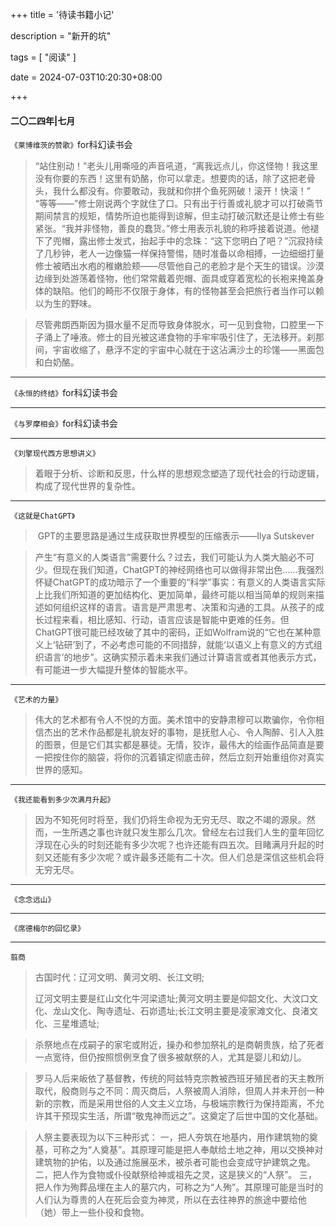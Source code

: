 +++
title = '待读书籍小记'

description = "新开的坑"

tags = [ "阅读" ]

date = 2024-07-03T10:20:30+08:00

+++

#### 二〇二四年|七月

`《莱博维茨的赞歌》`for科幻读书会

> ​	“站住别动！”老头儿用嘶哑的声音吼道，“离我远点儿，你这怪物！我这里没有你要的东西！这里有奶酪，你可以拿走。想要肉的话，除了这把老骨头，我什么都没有。你要敢动，我就和你拼个鱼死网破！滚开！快滚！”
> “等等——”修士刚说两个字就住了口。只有出于行善或礼貌才可以打破斋节期间禁言的规矩，情势所迫也能得到谅解，但主动打破沉默还是让修士有些紧张。
> ​	“我并非怪物，善良的蠢货。”修士用表示礼貌的称呼接着说道。他褪下了兜帽，露出修士发式，抬起手中的念珠：“这下您明白了吧？”
> ​	沉寂持续了几秒钟，老人一边像猫一样保持警惕，随时准备以命相搏，一边细细打量修士被晒出水疱的稚嫩脸颊——尽管他自己的老脸才是个天生的错误。沙漠边缘到处游荡着怪物，他们常常戴着兜帽、面具或穿着宽松的长袍来掩盖身体的缺陷。他们的畸形不仅限于身体，有的怪物甚至会把旅行者当作可以赖以为生的野味。

> ​	尽管弗朗西斯因为摄水量不足而导致身体脱水，可一见到食物，口腔里一下子涌上了唾液。修士的目光被这递食物的手牢牢吸引住了，无法移开。刹那间，宇宙收缩了，悬浮不定的宇宙中心就在于这沾满沙土的珍馐——黑面包和白奶酪。

------

`《永恒的终结》`for科幻读书会

------

`《与罗摩相会》`for科幻读书会

------

`《刘擎现代西方思想讲义》`

> ​	着眼于分析、诊断和反思，什么样的思想观念塑造了现代社会的行动逻辑，构成了现代世界的复杂性。

------

`《这就是ChatGPT》`

> ​	GPT的主要思路是通过生成获取世界模型的压缩表示——Ilya Sutskever

> ​	产生“有意义的人类语言”需要什么？过去，我们可能认为人类大脑必不可少。但现在我们知道，ChatGPT的神经网络也可以做得非常出色……我强烈怀疑ChatGPT的成功暗示了一个重要的“科学”事实：有意义的人类语言实际上比我们所知道的更加结构化、更加简单，最终可能以相当简单的规则来描述如何组织这样的语言。
> ​	语言是严肃思考、决策和沟通的工具。从孩子的成长过程来看，相比感知、行动，语言应该是智能中更难的任务。但ChatGPT很可能已经攻破了其中的密码，正如Wolfram说的“它也在某种意义上‘钻研’到了，不必考虑可能的不同措辞，就能‘以语义上有意义的方式组织语言’的地步”。这确实预示着未来我们通过计算语言或者其他表示方式，有可能进一步大幅提升整体的智能水平。

------

`《艺术的力量》`

> ​	伟大的艺术都有令人不悦的方面。美术馆中的安静肃穆可以欺骗你，令你相信杰出的艺术作品都是礼貌友好的事物，是抚慰人心、令人陶醉、引人入胜的图景，但是它们其实都是暴徒。无情，狡诈，最伟大的绘画作品简直是要一把按住你的脑袋，将你的沉着镇定彻底击碎，然后立刻开始重组你对真实世界的感知。

------

`《我还能看到多少次满月升起》`

> ​	因为不知死何时将至，我们仍将生命视为无穷无尽、取之不竭的源泉。然而，一生所遇之事也许就只发生那么几次。曾经左右过我们人生的童年回忆浮现在心头的时刻还能有多少次呢？也许还能有四五次。目睹满月升起的时刻又还能有多少次呢？或许最多还能有二十次。但人们总是深信这些机会将无穷无尽。

------

`《念念远山》`

------

`《席德梅尔的回忆录》`

------

`翦商`

> 古国时代：辽河文明、黄河文明、长江文明;
>
> 辽河文明主要是红山文化牛河梁遗址;黄河文明主要是仰韶文化、大汶口文化、龙山文化、陶寺遗址、石峁遗址;长江文明主要是凌家滩文化、良渚文化、三星堆遗址;

> 杀祭地点在戍嗣子的家宅或附近，操办和参加祭礼的是商朝贵族，给了死者一点宽待，但仍按照惯例烹食了很多被献祭的人，尤其是婴儿和幼儿。

> 罗马人后来皈依了基督教，传统的阿兹特克宗教被西班牙殖民者的天主教所取代，殷商则与之不同：周灭商后，人祭被周人消除，但周人并未开创一种新的宗教，而是采用世俗的人文主义立场，与极端宗教行为保持距离，不允许其干预现实生活，所谓“敬鬼神而远之”。这奠定了后世中国的文化基础。

> 人祭主要表现为以下三种形式： 一，把人夯筑在地基内，用作建筑物的奠基，可称之为“人奠基”。其原理可能是把人奉献给土地之神，用以交换神对建筑物的护佑，以及通过施展巫术，被杀者可能也会变成守护建筑之鬼。 二，把人作为食物或仆役献祭给神或祖先之灵，这是狭义的“人祭”。 三，把人作为殉葬品埋在主人的墓穴内，可称之为“人殉”。其原理可能是当时的人们认为尊贵的人在死后会变为神灵，所以在去往神界的旅途中要给他（她）带上一些仆役和食物。
